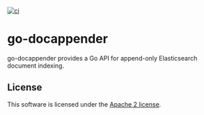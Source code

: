 [![ci](https://github.com/elastic/go-docappender/actions/workflows/ci.yml/badge.svg)](https://github.com/elastic/go-docappender/actions/workflows/ci.yml)

# go-docappender

go-docappender provides a Go API for append-only Elasticsearch document indexing.

## License

This software is licensed under the [Apache 2 license](https://github.com/elastic/go-docappender/blob/main/LICENSE).

